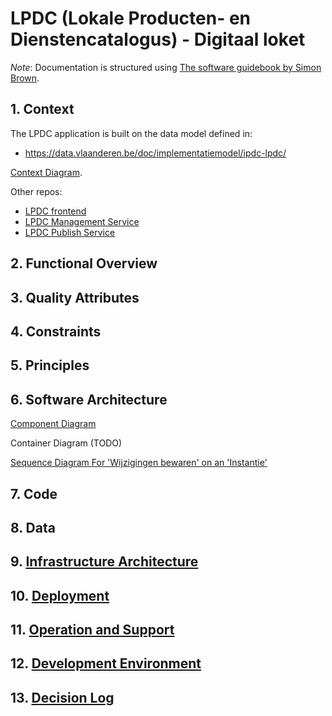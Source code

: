 # LPDC (Lokale Producten- en Dienstencatalogus) - Digitaal loket

_Note_: Documentation is structured using [The software guidebook by Simon Brown](https://leanpub.com/documenting-software-architecture).

## 1. Context

The LPDC application is built on the data model defined in:
* https://data.vlaanderen.be/doc/implementatiemodel/ipdc-lpdc/

[Context Diagram](https://miro.com/app/board/uXjVPrXQm7w=/?moveToWidget=3458764559416630047&cot=14).

Other repos:
- [LPDC frontend](https://github.com/lblod/frontend-lpdc/tree/kunlabora)
- [LPDC Management Service](https://github.com/lblod/lpdc-management-service/tree/kunlabora)
- [LPDC Publish Service](https://github.com/lblod/lpdc-publish-service/tree/kunlabora)

## 2. Functional Overview

## 3. Quality Attributes

## 4. Constraints

## 5. Principles

## 6. Software Architecture

[Component Diagram](https://miro.com/app/board/uXjVPrXQm7w=/?moveToWidget=3458764558708522486&cot=14)

Container Diagram (TODO)

[Sequence Diagram For 'Wijzigingen bewaren' on an 'Instantie'](https://miro.com/app/board/uXjVPrXQm7w=/?moveToWidget=3458764559335291592&cot=14)

## 7. Code

## 8. Data

## 9. [Infrastructure Architecture](docs/infrastructure-architecture.md)

## 10. [Deployment](docs/deployment.md)

## 11. [Operation and Support](docs/operation-support.md)

## 12. [Development Environment](docs/development-environment.md)

## 13. [Decision Log](docs/adr/adrs.md)

